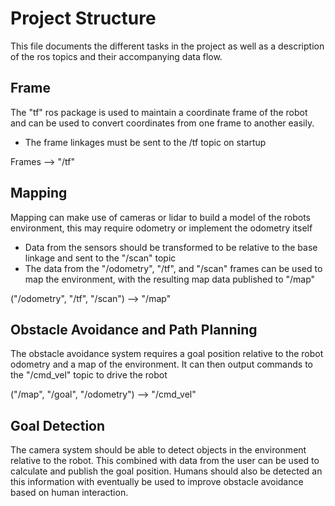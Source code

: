 # Project Structure

This file documents the different tasks in the project as well as a description of the ros topics and their accompanying data flow.

## Frame

The "tf" ros package is used to maintain a coordinate frame of the robot and can be used to convert coordinates from one frame to another easily.

- The frame linkages must be sent to the /tf topic on startup

Frames --> "/tf"

## Mapping

Mapping can make use of cameras or lidar to build a model of the robots environment, this may require odometry or implement the odometry itself

- Data from the sensors should be transformed to be relative to the base linkage and sent to the "/scan" topic
- The data from the "/odometry", "/tf", and "/scan" frames can be used to map the environment, with the resulting map data published to "/map"


("/odometry", "/tf", "/scan") --> "/map"

## Obstacle Avoidance and Path Planning

The obstacle avoidance system requires a goal position relative to the robot odometry and a map of the environment. It can then output commands to the "/cmd_vel" topic to drive the robot

("/map", "/goal", "/odometry") --> "/cmd_vel"

## Goal Detection

The camera system should be able to detect objects in the environment relative to the robot. This combined with data from the user can be used to calculate and publish the goal position. Humans should also be detected an this information with eventually be used to improve obstacle avoidance based on human interaction.
